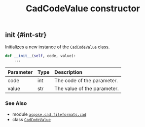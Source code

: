﻿---
title: CadCodeValue constructor
second_title: Aspose.CAD for Python via .NET API References
description: 
type: docs
weight: 10
url: /python-net/aspose.cad.fileformats.cad/cadcodevalue/__init__/
is_root: false
---

## __init__ {#int-str}

Initializes a new instance of the [`CadCodeValue`](/cad/python-net/aspose.cad.fileformats.cad/cadcodevalue) class.



```python
def __init__(self, code, value):
    ...
```


| Parameter | Type | Description |
| :- | :- | :- |
| code | int | The code of the parameter. |
| value | str | The value of the parameter. |



### See Also
* module [`aspose.cad.fileformats.cad`](../../)
* class [`CadCodeValue`](/cad/python-net/aspose.cad.fileformats.cad/cadcodevalue)
